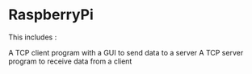 # RaspberryPi
This includes :

A TCP client program with a GUI to send data to a server
A TCP server program to receive data from a client
